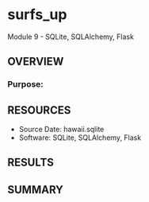 # surfs_up
Module 9 - SQLite, SQLAlchemy, Flask


## OVERVIEW
### Purpose:

## RESOURCES
  - Source Date: hawaii.sqlite
  - Software: SQLite, SQLAlchemy, Flask

## RESULTS


## SUMMARY
